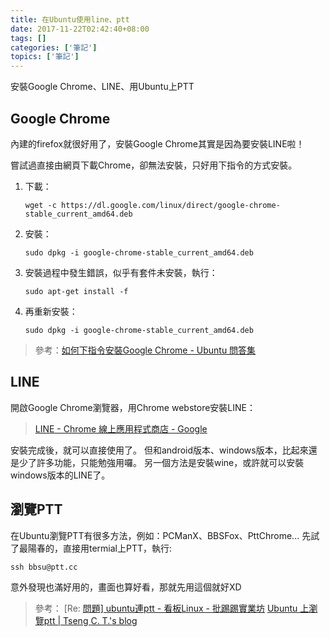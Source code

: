 ```yaml
---
title: 在Ubuntu使用line、ptt
date: 2017-11-22T02:42:40+08:00
tags: []
categories: ['筆記']
topics: ['筆記']
---
```


安裝Google Chrome、LINE、用Ubuntu上PTT
<!--more-->

## Google Chrome 

內建的firefox就很好用了，安裝Google Chrome其實是因為要安裝LINE啦！

嘗試過直接由網頁下載Chrome，卻無法安裝，只好用下指令的方式安裝。

1. 下載：
    ```
    wget -c https://dl.google.com/linux/direct/google-chrome-stable_current_amd64.deb
    ```

2. 安裝： 
    ```
    sudo dpkg -i google-chrome-stable_current_amd64.deb
    ```

3. 安裝過程中發生錯誤，似乎有套件未安裝，執行：
    ```
    sudo apt-get install -f
    ```

4. 再重新安裝： 
    ```
    sudo dpkg -i google-chrome-stable_current_amd64.deb
    ```

> 參考：[如何下指令安裝Google Chrome - Ubuntu 問答集](http://samwhelp.github.io/book-ubuntu-qna/read/case/app/google-chrome/install)


## LINE
開啟Google Chrome瀏覽器，用Chrome webstore安裝LINE：
> [LINE - Chrome 線上應用程式商店 - Google](https://chrome.google.com/webstore/detail/line/menkifleemblimdogmoihpfopnplikde)

安裝完成後，就可以直接使用了。
但和android版本、windows版本，比起來還是少了許多功能，只能勉強用囉。
另一個方法是安裝wine，或許就可以安裝windows版本的LINE了。

## 瀏覽PTT
在Ubuntu瀏覽PTT有很多方法，例如：PCManX、BBSFox、PttChrome...
先試了最陽春的，直接用termial上PTT，執行:
```
ssh bbsu@ptt.cc
```
意外發現也滿好用的，畫面也算好看，那就先用這個就好XD

> 參考：
> [Re: [問題\] ubuntu連ptt - 看板Linux - 批踢踢實業坊](https://www.ptt.cc/bbs/Linux/M.1420257790.A.C74.html)
> [Ubuntu 上瀏覽ptt | Tseng C. T.'s blog](https://cttseng.wordpress.com/2015/11/05/ubuntu-%E4%B8%8A%E7%80%8F%E8%A6%BD-ptt/)
